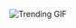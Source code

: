 ![Trending GIF](https://media2.giphy.com/media/v1.Y2lkPThiYjIxNzcyZ2xqZ2x4cXI1NGNkZDJja3FxejNxNjl2Nnhta3JoM2xkZG9oOGlkZSZlcD12MV9naWZzX3NlYXJjaCZjdD1n/wQAbcl6iDnawokpLj9/giphy.gif)
